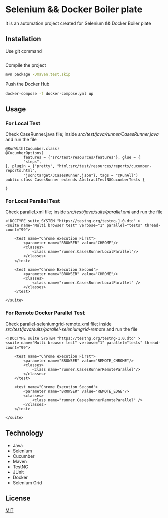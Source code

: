 #  Selenium && Docker Boiler plate

It is an automation project created for Selenium && Docker Boiler plate


## Installation

Use git command
```bash
```

Compile the project
```bash
mvn package -Dmaven.test.skip
```
Push the Docker Hub
```bash
docker-compose -f docker-compose.yml up
```
## Usage
### For Local Test
Check CaseRunner.java file; inside *src/test/java/runner/CasesRunner.java* and run the file
```
@RunWith(Cucumber.class)
@CucumberOptions(
        features = {"src/test/resources/features"}, glue = {
        "steps",
}, plugin = {"pretty", "html:src/test/resources/reports/cucumber-reports.html",
        "json:target/3CasesRunner.json"}, tags = "@RunAll")
public class CasesRunner extends AbstractTestNGCucumberTests {

}
```
### For Local Parallel Test
Check parallel.xml file; inside *src/test/java/suits/parallel.xml* and run the file

```
<!DOCTYPE suite SYSTEM "https://testng.org/testng-1.0.dtd" >
<suite name="Multi browser test" verbose="1" parallel="tests" thread-count="99">

    <test name="Chrome execution First">
        <parameter name="BROWSER" value="CHROME"/>
        <classes>
            <class name="runner.CasesRunnerLocalParallel"/>
        </classes>
    </test>

    <test name="Chrome Execution Second">
        <parameter name="BROWSER" value="CHROME"/>
        <classes>
            <class name="runner.CasesRunnerLocalParallel" />
        </classes>
    </test>

</suite>
```

### For Remote Docker Parallel Test 
Check parallel-seleniumgrid-remote.xml file; inside *src/test/java/suits/parallel-seleniumgrid-remote* and run the file

```
<!DOCTYPE suite SYSTEM "https://testng.org/testng-1.0.dtd" >
<suite name="Multi browser test" verbose="1" parallel="tests" thread-count="99">

    <test name="Chrome execution First">
        <parameter name="BROWSER" value="REMOTE_CHROME"/>
        <classes>
            <class name="runner.CasesRunnerRemoteParallel"/>
        </classes>
    </test>

    <test name="Chrome Execution Second">
        <parameter name="BROWSER" value="REMOTE_EDGE"/>
        <classes>
            <class name="runner.CasesRunnerRemoteParallel" />
        </classes>
    </test>

</suite>
```



## Technology

* Java
* Selenium
* Cucumber
* Maven
* TestNG
* JUnit
* Docker
* Selenium Grid

## License
[MIT](https://choosealicense.com/licenses/mit/)

